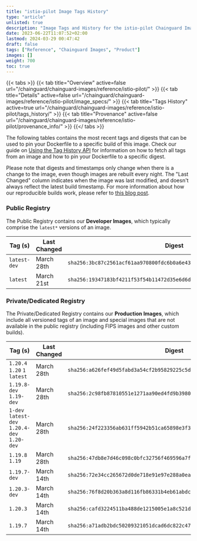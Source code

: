 ```yaml
---
title: "istio-pilot Image Tags History"
type: "article"
unlisted: true
description: "Image Tags and History for the istio-pilot Chainguard Image"
date: 2023-06-22T11:07:52+02:00
lastmod: 2024-03-29 00:47:42
draft: false
tags: ["Reference", "Chainguard Images", "Product"]
images: []
weight: 700
toc: true
---
```


{{< tabs >}}
{{< tab title="Overview" active=false url="/chainguard/chainguard-images/reference/istio-pilot/" >}}
{{< tab title="Details" active=false url="/chainguard/chainguard-images/reference/istio-pilot/image_specs/" >}}
{{< tab title="Tags History" active=true url="/chainguard/chainguard-images/reference/istio-pilot/tags_history/" >}}
{{< tab title="Provenance" active=false url="/chainguard/chainguard-images/reference/istio-pilot/provenance_info/" >}}
{{</ tabs >}}

The following tables contains the most recent tags and digests that can be used to pin your Dockerfile to a specific build of this image. Check our guide on [Using the Tag History API](/chainguard/chainguard-images/using-the-tag-history-api/) for information on how to fetch all tags from an image and how to pin your Dockerfile to a specific digest.

Please note that digests and timestamps only change when there is a change to the image, even though images are rebuilt every night. The "Last Changed" column indicates when the image was last modified, and doesn't always reflect the latest build timestamp. For more information about how our reproducible builds work, please refer to [this blog post](https://www.chainguard.dev/unchained/reproducing-chainguards-reproducible-image-builds).

### Public Registry
The Public Registry contains our **Developer Images**, which typically comprise the `latest*` versions of an image.

| Tag (s)       | Last Changed | Digest                                                                    |
|---------------|--------------|---------------------------------------------------------------------------|
|  `latest-dev` | March 28th   | `sha256:3bc87c2561acf61aa970800fdc6b0a6e43267d197f197c409f22d12014f4304d` |
|  `latest`     | March 21st   | `sha256:19347183bf4211f53f54b11472d35e6d6d7513d042e3858160e4de55ee24841a` |


### Private/Dedicated Registry
The Private/Dedicated Registry contains our **Production Images**, which include all versioned tags of an image and special images that are not available in the public registry (including FIPS images and other custom builds).

| Tag (s)                                       | Last Changed | Digest                                                                    |
|-----------------------------------------------|--------------|---------------------------------------------------------------------------|
|  `1.20.4` `1.20` `1` `latest`                 | March 28th   | `sha256:a626fef49d5fabd3a54cf2b95829225c5d2179f57dc620aa5c8a2b129363a61c` |
|  `1.19.8-dev` `1.19-dev`                      | March 28th   | `sha256:2c98fb87810551e1271aa90ed4fd9b3980fc1074c51b92a86077e64b44ec15b7` |
|  `1-dev` `latest-dev` `1.20.4-dev` `1.20-dev` | March 28th   | `sha256:24f223356ab631ff5942b51ca65898e3f395fcb59d554f48f1b76ee96e602327` |
|  `1.19.8` `1.19`                              | March 28th   | `sha256:47db8e7d46c098c0bfc32756f469596a7f22719dac84f01214f83ec4bcd02690` |
|  `1.19.7-dev`                                 | March 14th   | `sha256:72e34cc265672d0de718e91e97e288a0ea943e0f4a249538e496b77af28272e6` |
|  `1.20.3-dev`                                 | March 14th   | `sha256:76f8d20b363a8d116fb86331b4eb61abdc68912b55be2db5d9c40b7cd6845c28` |
|  `1.20.3`                                     | March 14th   | `sha256:cafd3224511ba488de1215005e1a8c521d9c8920f251aee24a34739f67177925` |
|  `1.19.7`                                     | March 14th   | `sha256:a71adb2bdc50209321051dcad6dc822c47fdb82482b433f13f1e41fa7d5f2563` |

